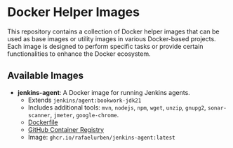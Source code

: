 # Docker Helper Images

This repository contains a collection of Docker helper images that can be used as base images or utility images in various Docker-based projects. Each image is designed to perform specific tasks or provide certain functionalities to enhance the Docker ecosystem.

## Available Images

- **jenkins-agent**: A Docker image for running Jenkins agents.
  - Extends `jenkins/agent:bookwork-jdk21`
  - Includes additional tools: `mvn`, `nodejs`, `npm`, `wget`, `unzip`, `gnupg2`, `sonar-scanner`, `jmeter`, `google-chrome`.
  - [Dockerfile](./jenkins-agent/Dockerfile)
  - [GitHub Container Registry](https://github.com/users/rafaelurben/packages/container/package/jenkins-agent)
  - Image: `ghcr.io/rafaelurben/jenkins-agent:latest`

